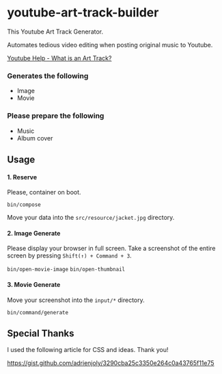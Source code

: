 # youtube-art-track-builder

This Youtube Art Track Generator.

Automates tedious video editing when posting original music to Youtube.

[Youtube Help - What is an Art Track?](https://support.google.com/youtube/answer/6007071?hl=en)

### Generates the following

- Image
- Movie

### Please prepare the following

- Music
- Album cover

## Usage

#### 1. Reserve

Please, container on boot.

`bin/compose` 

Move your data into the `src/resource/jacket.jpg` directory.

#### 2. Image Generate

Please display your browser in full screen.
Take a screenshot of the entire screen by pressing `Shift(↑) + Command + 3`.

`bin/open-movie-image`
`bin/open-thumbnail` 

#### 3. Movie Generate

Move your screenshot into the `input/*` directory.

`bin/command/generate` 

## Special Thanks

I used the following article for CSS and ideas.
Thank you!

https://gist.github.com/adrienjoly/3290cba25c3350e264c0a43765f11e75
